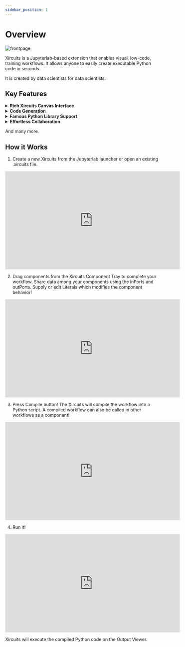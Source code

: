 ```yaml
---
sidebar_position: 1
---
```


# Overview


![frontpage](/img/docs/xircuits-frontpage.gif)

Xircuits is a Jupyterlab-based extension that enables visual, low-code, training workflows. It allows anyone to easily create executable Python code in seconds.

It is created by data scientists for data scientists. 

## Key Features

<details>
  <summary><b>Rich Xircuits Canvas Interface</b></summary>
  <br></br>
  <p align="center">Unreal Engine-like Chain Component Interface<br></br>
  <img src="/img/docs/interface-chain.gif" width="600"></img></p>

  <p align="center">Custom Nodes and Ports<br></br>
  <img src="/img/docs/interface-custom-ports.gif" width="600"></img></p>
  
  <p align="center">Smart Link and Type Check Logic<br></br>
  <img src="/img/docs/interface-smart-link.gif" width="600"></img></p>
  
  <p align="center">Component Tooltips<br></br>
  <img src="/img/docs/interface-tooltips.gif" width="600"></img></p>
</details>

<details>
  <summary><b>Code Generation</b></summary>

  Xircuits generates executable Python scripts from the canvas. As they're very customizable, you can perform DevOps automation like actions. Consider this Xircuits workflow which trains an mnist classifier.
  
  ![codegen-argument](/img/docs/codegen-argument.gif)

  You can run the code generated Python script in Xircuits, but you can also take the same script to train 3 types of models in one go using bash script:

    TrainModel.py --epoch 5 --model "resnet50"
    TrainModel.py --epoch 5 --model "vgg16"
    TrainModel.py --epoch 5 --model "mobilenet"

</details>

<details>
<summary><b>Famous Python Library Support</b></summary>
Xircuits is built on top of the shoulders of giants. Perform ML and DL using Tensorflow or Pytorch, accelerate your big data processing via Spark, or perform autoML using Pycaret. We're constantly updating our Xircuits library, so stay tuned for more!

Didn't find what you're looking for? Creating Xircuits components is very easy! If it's in Python - it can be made into a component. Your creativity is the limit, create components that are easily extendable!

</details>

<details>
<summary><b>Effortless Collaboration</b></summary>
Created a cool Xircuits workflow? Just pass the .xircuits file to your fellow data scientist, they will be able to load your Xircuits canvas instantly.

![collab](/img/docs/collab.gif)

Created a cool component library? All your colleagues need to do is to drop your component library folder in theirs and they can immediately use your components.


</details>

And many more.

## How it Works
1. Create a new Xircuits from the Jupyterlab launcher or open an existing .xircuits file.

<div className="iframe-container">
    <iframe width="560" height="315" src="https://www.youtube.com/embed/ONlBHT5OSbo?si=phd92Yy-B3f6CFyn" title="YouTube video player" frameborder="0" allow="accelerometer; autoplay; clipboard-write; encrypted-media; gyroscope; picture-in-picture; web-share" referrerpolicy="strict-origin-when-cross-origin" fullscreen allow="fullscreen;"></iframe>
</div>

2. Drag components from the Xircuits Component Tray to complete your workflow. Share data among your components using the inPorts and outPorts. Supply or edit Literals which modifies the component behavior!

<div className="iframe-container">
    <iframe width="560" height="315" src="https://www.youtube.com/embed/rPtulYp9rCo?si=ffK3RrUSeL3CScpq" title="YouTube video player" frameborder="0" allow="accelerometer; autoplay; clipboard-write; encrypted-media; gyroscope; picture-in-picture; web-share" referrerpolicy="strict-origin-when-cross-origin" fullscreen allow="fullscreen;"></iframe>
</div>

3. Press Compile button! The Xircuits will compile the workflow into a Python script. A compiled workflow can also be called in other workflows as a component!

<div className="iframe-container">
    <iframe width="560" height="315" src="https://www.youtube.com/embed/xoZY4jeGSy4?si=GvSvM5t486b2BV32" title="YouTube video player" frameborder="0" allow="accelerometer; autoplay; clipboard-write; encrypted-media; gyroscope; picture-in-picture; web-share" referrerpolicy="strict-origin-when-cross-origin" fullscreen allow="fullscreen;"></iframe>
</div>

4. Run it!

<div className="iframe-container">
    <iframe width="560" height="315" src="https://www.youtube.com/embed/uxHlnOwKYv0?si=8SpzxK7KrNOlukOZ" title="YouTube video player" frameborder="0" allow="accelerometer; autoplay; clipboard-write; encrypted-media; gyroscope; picture-in-picture; web-share" referrerpolicy="strict-origin-when-cross-origin" fullscreen allow="fullscreen;"></iframe>
</div>

Xircuits will execute the compiled Python code on the Output Viewer.  
